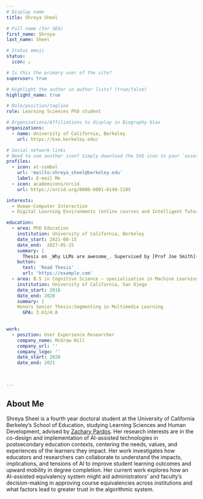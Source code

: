 ```yaml
---
# Display name
title: Shreya Sheel

# Full name (for SEO)
first_name: Shreya
last_name: Sheel

# Status emoji
status:
  icon: ☕️

# Is this the primary user of the site?
superuser: true

# Highlight the author in author lists? (true/false)
highlight_name: true

# Role/position/tagline
role: Learning Sciences PhD student

# Organizations/Affiliations to display in Biography blox
organizations:
  - name: University of California, Berkeley
    url: https://bse.berkeley.edu/

# Social network links
# Need to use another icon? Simply download the SVG icon to your `assets/media/icons/` folder.
profiles:
  - icon: at-symbol
    url: 'mailto:shreya_sheel@berkeley.edu'
    label: E-mail Me
  - icon: academicons/orcid
    url: https://orcid.org/0000-0001-6149-118X

interests:
  - Human-Computer Interaction
  - Digital Learning Environments (online courses and Intelligent Tutoring Systems)

education:
  - area: PhD Education
    institution: University of California, Berkeley
    date_start: 2021-08-15
    date_end:  2027-05-15
    summary: |
      Thesis on _Why LLMs are awesome_. Supervised by [Prof Joe Smith](https://example.com). Presented papers at 5 IEEE conferences with the contributions being published in 2 Springer journals.
    button:
      text: 'Read Thesis'
      url: 'https://example.com'
  - area: B.S in Cognitive Science – specialization in Machine Learning and Neural Computation
    institution: University of California, San Diego
    date_start: 2016
    date_end: 2020
    summary: |
    Honors Senior Thesis:Segmenting in Multimedia Learning
      GPA: 3.63/4.0

 
work:
  - position: User Experience Researcher
    company_name: McGraw Hill
    company_url: ''
    company_logo: ''
    date_start: 2020
    date_end: 2021
   
 

---
```


## About Me

Shreya Sheel is a fourth year doctoral student at the University of California Berkeley’s School of Education, studying Learning Sciences and Human Development, advised by <a href="https://bse.berkeley.edu/zachary-pardos">Zachary Pardos</a>. Her research interests are in the co-design and implementation of AI-assisted technologies in postsecondary education contexts, centering the needs, values, and experiences of the learners they impact. Her work investigates how educators and researchers can collaborate to understand the impacts, implications, and tensions of AI to improve student learning outcomes and upward mobility in degree completion. Her current work explores how an AI-assisted equivalency system might aid administrators' and faculty’s decision-making in approving course equivalencies across institutions and what factors lead to greater trust in the algorithmic system.
